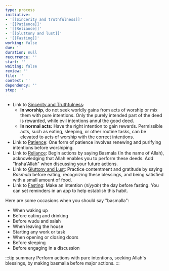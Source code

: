 ```yaml
---
type: process
initiative:
- '[[Sincerity and truthfulness]]'
- '[[Patience]]'
- '[[Reliance]]'
- '[[Gluttony and lust]]'
- '[[Fasting]]'
working: false
due: ''
duration: null
recurrence: ''
start: ''
waiting: false
review: ''
file: ''
context: ''
dependency: ''
step: ''
---
```


* Link to [Sincerity and Truthfulness](docs/sidebar1/Initiatives/good%20traits/Sincerity%20and%20truthfulness.md):
	* **In worship**, do not seek worldly gains from acts of worship or mix them with pure intentions. Only the purely intended part of the deed is rewarded, while evil intentions annul the good deed.
	* **In normal acts:** Have the right intention to gain rewards. Permissible acts, such as eating, sleeping, or other routine tasks, can be elevated to acts of worship with the correct intentions.
* Link to [Patience](docs/sidebar1/Initiatives/good%20traits/Patience.md): One form of patience involves renewing and purifying intentions before worshiping.
* Link to [Reliance](docs/sidebar1/Initiatives/good%20traits/Reliance.md): Begin actions by saying Basmala (In the name of Allah), acknowledging that Allah enables you to perform these deeds. Add "Insha'Allah" when discussing your future actions.
* Link to [Gluttony and Lust](docs/sidebar1/Initiatives/bad%20traits/Gluttony%20and%20lust.md): Practice contentment and gratitude by saying _Basmala_ before eating, recognizing these blessings, and being satisfied with a small amount of food.
* Link to [Fasting](docs/sidebar1/Initiatives/worship/Fasting.md): Make an intention (_niyyah_) the day before fasting. You can set reminders in an app to help establish this habit.

Here are some occasions when you should say "basmalla":

* When waking up
* Before eating and drinking
* Before wudu and salah
* When leaving the house
* Starting any work or task
* When opening or closing doors
* Before sleeping
* Before engaging in a discussion

:::tip summary
Perform actions with pure intentions, seeking Allah's blessings, by making basmalla before major actions.
:::